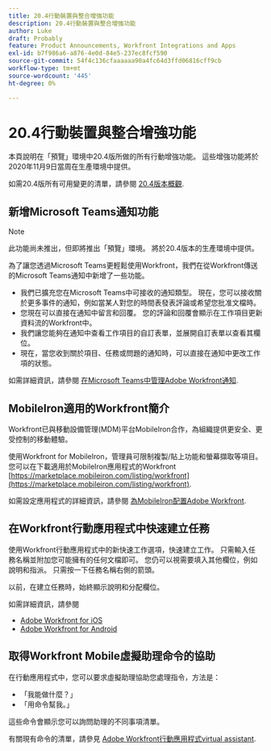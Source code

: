 ```yaml
---
title: 20.4行動裝置與整合增強功能
description: 20.4行動裝置與整合增強功能
author: Luke
draft: Probably
feature: Product Announcements, Workfront Integrations and Apps
exl-id: b7f986a6-a876-4e0d-84e5-237ec8fcf590
source-git-commit: 54f4c136cfaaaaaa90a4fc64d3ffd06816cff9cb
workflow-type: tm+mt
source-wordcount: '445'
ht-degree: 0%

---
```


# 20.4行動裝置與整合增強功能

本頁說明在「預覽」環境中20.4版所做的所有行動增強功能。 這些增強功能將於2020年11月9日當周在生產環境中提供。

如需20.4版所有可用變更的清單，請參閱 [20.4版本概觀](../../../product-announcements/product-releases/20.4-release-activity/20-4-release-overview.md).

## 新增Microsoft Teams通知功能

>[!NOTE]
>
>此功能尚未推出，但即將推出「預覽」環境。 將於20.4版本的生產環境中提供。

為了讓您透過Microsoft Teams更輕鬆使用Workfront，我們在從Workfront傳送的Microsoft Teams通知中新增了一些功能。

* 我們已擴充您在Microsoft Teams中可接收的通知類型。 現在，您可以接收關於更多事件的通知，例如當某人對您的時間表發表評論或希望您批准文檔時。
* 您現在可以直接在通知中留言和回覆。 您的評論和回覆會顯示在工作項目更新資料流的Workfront中。
* 我們讓您能夠在通知中查看工作項目的自訂表單，並展開自訂表單以查看其欄位。
* 現在，當您收到關於項目、任務或問題的通知時，可以直接在通知中更改工作項的狀態。

如需詳細資訊，請參閱 [在Microsoft Teams中管理Adobe Workfront通知](../../../workfront-integrations-and-apps/using-workfront-with-microsoft-teams/manage-wf-notifications-approval-requests-ms-teams.md).

## MobileIron適用的Workfront簡介

Workfront已與移動設備管理(MDM)平台MobileIron合作，為組織提供更安全、更受控制的移動體驗。

使用Workfront for MobileIron，管理員可限制複製/貼上功能和螢幕擷取等項目。 您可以在下載適用於MobileIron應用程式的Workfront [https://marketplace.mobileiron.com/listing/workfront](https://marketplace.mobileiron.com/listing/workfront).

如需設定應用程式的詳細資訊，請參閱 [為MobileIron配置Adobe Workfront](../../../workfront-basics/mobile-apps/using-the-workfront-mobile-app/wf-mobileiron-configs.md).

## 在Workfront行動應用程式中快速建立任務

使用Workfront行動應用程式中的新快速工作選項，快速建立工作。 只需輸入任務名稱並附加您可能擁有的任何文檔即可。 您仍可以視需要填入其他欄位，例如說明和指派。 只需按一下任務名稱右側的箭頭。

以前，在建立任務時，始終顯示說明和分配欄位。

如需詳細資訊，請參閱

* [Adobe Workfront for iOS](../../../workfront-basics/mobile-apps/using-the-workfront-mobile-app/workfront-for-ios.md)
* [Adobe Workfront for Android](../../../workfront-basics/mobile-apps/using-the-workfront-mobile-app/workfront-for-android.md)

## 取得Workfront Mobile虛擬助理命令的協助

在行動應用程式中，您可以要求虛擬助理協助您處理指令，方法是：

* 「我能做什麼？」
* 「用命令幫我。」

這些命令會顯示您可以詢問助理的不同事項清單。

有關現有命令的清單，請參見 [Adobe Workfront行動應用程式virtual assistant](../../../workfront-basics/mobile-apps/using-the-workfront-mobile-app/wf-mobile-virtual-assistant.md).
